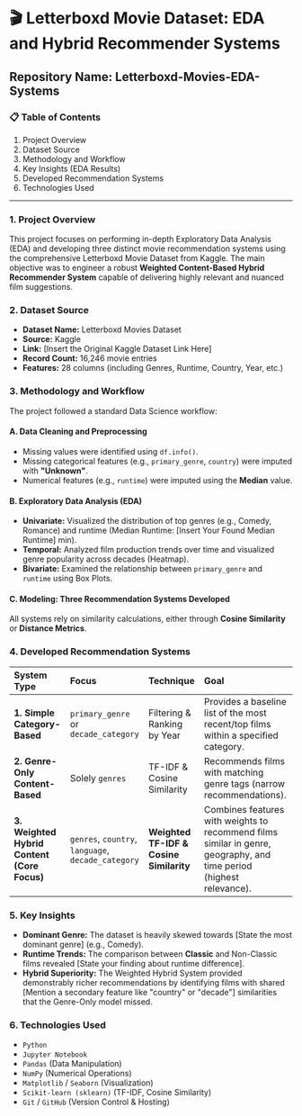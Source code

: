 # 🎬 Letterboxd Movie Dataset: EDA and Hybrid Recommender Systems
## Repository Name: Letterboxd-Movies-EDA-Systems

### 📋 Table of Contents

1.  Project Overview
2.  Dataset Source
3.  Methodology and Workflow
4.  Key Insights (EDA Results)
5.  Developed Recommendation Systems
6.  Technologies Used

---

### 1. Project Overview

This project focuses on performing in-depth Exploratory Data Analysis (EDA) and developing three distinct movie recommendation systems using the comprehensive Letterboxd Movie Dataset from Kaggle. The main objective was to engineer a robust **Weighted Content-Based Hybrid Recommender System** capable of delivering highly relevant and nuanced film suggestions.

### 2. Dataset Source

* **Dataset Name:** Letterboxd Movies Dataset
* **Source:** Kaggle
* **Link:** [Insert the Original Kaggle Dataset Link Here]
* **Record Count:** 16,246 movie entries
* **Features:** 28 columns (including Genres, Runtime, Country, Year, etc.)

### 3. Methodology and Workflow

The project followed a standard Data Science workflow:

#### A. Data Cleaning and Preprocessing
* Missing values were identified using `df.info()`.
* Missing categorical features (e.g., `primary_genre`, `country`) were imputed with **"Unknown"**.
* Numerical features (e.g., `runtime`) were imputed using the **Median** value.

#### B. Exploratory Data Analysis (EDA)
* **Univariate:** Visualized the distribution of top genres (e.g., Comedy, Romance) and runtime (Median Runtime: [Insert Your Found Median Runtime] min).
* **Temporal:** Analyzed film production trends over time and visualized genre popularity across decades (Heatmap).
* **Bivariate:** Examined the relationship between `primary_genre` and `runtime` using Box Plots.

#### C. Modeling: Three Recommendation Systems Developed
All systems rely on similarity calculations, either through **Cosine Similarity** or **Distance Metrics**.

### 4. Developed Recommendation Systems

| System Type | Focus | Technique | Goal |
| :--- | :--- | :--- | :--- |
| **1. Simple Category-Based** | `primary_genre` or `decade_category` | Filtering & Ranking by Year | Provides a baseline list of the most recent/top films within a specified category. |
| **2. Genre-Only Content-Based** | Solely `genres` | TF-IDF & Cosine Similarity | Recommends films with matching genre tags (narrow recommendations). |
| **3. Weighted Hybrid Content (Core Focus)** | `genres`, `country`, `language`, `decade_category` | **Weighted TF-IDF & Cosine Similarity** | Combines features with weights to recommend films similar in genre, geography, and time period (highest relevance). |

### 5. Key Insights

* **Dominant Genre:** The dataset is heavily skewed towards [State the most dominant genre] (e.g., Comedy).
* **Runtime Trends:** The comparison between **Classic** and Non-Classic films revealed [State your finding about runtime difference].
* **Hybrid Superiority:** The Weighted Hybrid System provided demonstrably richer recommendations by identifying films with shared [Mention a secondary feature like "country" or "decade"] similarities that the Genre-Only model missed.

### 6. Technologies Used

* `Python`
* `Jupyter Notebook`
* `Pandas` (Data Manipulation)
* `NumPy` (Numerical Operations)
* `Matplotlib` / `Seaborn` (Visualization)
* `Scikit-learn (sklearn)` (TF-IDF, Cosine Similarity)
* `Git` / `GitHub` (Version Control & Hosting)
